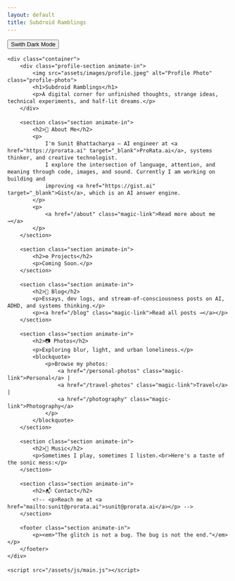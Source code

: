 ```yaml
---
layout: default
title: Subdroid Ramblings
---
```


<!DOCTYPE html>
<html lang="en">
<head>
    <meta charset="UTF-8">
    <meta name="viewport" content="width=device-width, initial-scale=1.0">
    <title>{{ page.title }}</title>
    <link rel="stylesheet" href="/assets/css/style.css">
</head>
<body>
    <button id="theme-toggle" class="magic-link">Swith Dark Mode</button>
    
    <div class="container">
        <div class="profile-section animate-in">
            <img src="assets/images/profile.jpeg" alt="Profile Photo" class="profile-photo">
            <h1>Subdroid Ramblings</h1>
            <p>A digital corner for unfinished thoughts, strange ideas, technical experiments, and half-lit dreams.</p>
        </div>

        <section class="section animate-in">
            <h2>🧠 About Me</h2>
            <p>
                I'm Sunit Bhattacharya — AI engineer at <a href="https://prorata.ai" target="_blank">ProRata.ai</a>, systems thinker, and creative technologist.
                I explore the intersection of language, attention, and meaning through code, images, and sound. Currently I am working on building and
                improving <a href="https://gist.ai" target="_blank">Gist</a>, which is an AI answer engine.
            </p>
            <p>
                <a href="/about" class="magic-link">Read more about me →</a>
            </p>
        </section>

        <section class="section animate-in">
            <h2>⚙️ Projects</h2>
            <p>Coming Soon.</p>
        </section>

        <section class="section animate-in">
            <h2>📓 Blog</h2>
            <p>Essays, dev logs, and stream-of-consciousness posts on AI, ADHD, and systems thinking.</p>
            <p><a href="/blog" class="magic-link">Read all posts →</a></p>
        </section>

        <section class="section animate-in">
            <h2>📷 Photos</h2>
            <p>Exploring blur, light, and urban loneliness.</p>
            <blockquote>
                <p>Browse my photos: 
                    <a href="/personal-photos" class="magic-link">Personal</a> | 
                    <a href="/travel-photos" class="magic-link">Travel</a> | 
                    <a href="/photography" class="magic-link">Photography</a>
                </p>
            </blockquote>
        </section>

        <section class="section animate-in">
            <h2>🎵 Music</h2>
            <p>Sometimes I play, sometimes I listen.<br>Here's a taste of the sonic mess:</p>
        </section>

        <section class="section animate-in">
            <h2>📬 Contact</h2>
            <!-- <p>Reach me at <a href="mailto:sunit@prorata.ai">sunit@prorata.ai</a></p> -->
        </section>

        <footer class="section animate-in">
            <p><em>"The glitch is not a bug. The bug is not the end."</em></p>
        </footer>
    </div>

    <script src="/assets/js/main.js"></script>
</body>
</html>
